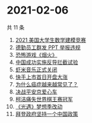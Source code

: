 # 2021-02-06

共 11 条

<!-- BEGIN -->
<!-- 最后更新时间 Sat Feb 06 2021 06:22:50 GMT+0800 (CST) -->
1. [2021 美国大学生数学建模竞赛](https://www.zhihu.com/search?q=2021美赛)
1. [德勤员工群发 PPT 举报违规](https://www.zhihu.com/search?q=德勤)
1. [恐怖游戏《烟火》](https://www.zhihu.com/search?q=烟火)
1. [中国成功实施反导拦截试验](https://www.zhihu.com/search?q=陆基中段反导)
1. [虾米音乐正式关闭](https://www.zhihu.com/search?q=虾米音乐)
1. [快手上市首日开盘大涨](https://www.zhihu.com/search?q=快手上市)
1. [为什么癌症越来越常见了？](https://www.zhihu.com/search?q=癌症)
1. [决战平安京爱心车](https://www.zhihu.com/search?q=决战平安京)
1. [柯洁痛失世界棋王赛冠军](https://www.zhihu.com/search?q=柯洁)
1. [《光遇》梦想季改动](https://www.zhihu.com/search?q=光遇)
1. [拜登政府坚持一个中国政策](https://www.zhihu.com/search?q=拜登政府)
<!-- END -->
